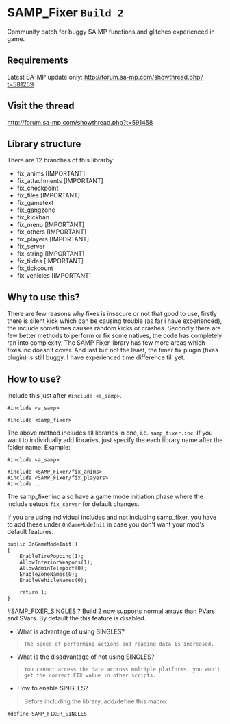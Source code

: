 # SAMP_Fixer `Build 2`
Community patch for buggy SA:MP functions and glitches experienced in game.

## Requirements
Latest SA-MP update only: http://forum.sa-mp.com/showthread.php?t=581259

## Visit the thread
http://forum.sa-mp.com/showthread.php?t=591458

## Library structure
There are 12 branches of this librarby:
 * fix_anims [IMPORTANT]
 * fix_attachments [IMPORTANT]
 * fix_checkpoint
 * fix_files [IMPORTANT]
 * fix_gametext
 * fix_gangzone
 * fix_kickban
 * fix_menu [IMPORTANT]
 * fix_others [IMPORTANT]
 * fix_players [IMPORTANT]
 * fix_server
 * fix_string [IMPORTANT]
 * fix_tildes [IMPORTANT]
 * fix_tickcount
 * fix_vehicles [IMPORTANT]

## Why to use this?
There are few reasons why fixes is insecure or not that good to use, firstly there is silent kick which can be causing trouble (as far i have experienced), the include sometimes causes random kicks or crashes. Secondly there are few better methods to perform or fix some natives, the code has completely ran into complexity. The SAMP Fixer library has few more areas which fixes.inc doesn't cover. And last but not the least, the timer fix plugin (fixes plugin) is still buggy. I have experienced time difference till yet.

## How to use?
Include this just after `#include <a_samp>`.
```pawn
#include <a_samp>

#include <samp_fixer>
```

The above method includes all libraries in one, i.e. `samp_fixer.inc`. If you want to individually add libraries, just specify the each library name after the folder name. 
Example:
```pawn
#include <a_samp>

#include <SAMP_Fixer/fix_anims>
#include <SAMP_Fixer/fix_players>
#include ...
```

The samp_fixer.inc also have a game mode initiation phase where the include setups `fix_server` for default changes.

If you are using individual includes and not including samp_fixer, you have to add these under `OnGameModeInit` in case you don't want your mod's default features.
```pawn
public OnGameModeInit()
{
	EnableTirePopping(1);
	AllowInteriorWeapons(1);
	AllowAdminTeleport(0);
	EnableZoneNames(0);
	EnableVehicleNames(0);

	return 1;
}
```
#SAMP_FIXER_SINGLES ?
Build 2 now supports normal arrays than PVars and SVars. By default the this feature is disabled.

- What is advantage of using SINGLES?
> `The speed of performing actions and reading data is increased.`

- What is the disadvantage of not using SINGLES?
> `You cannot access the data accross multiple platforms, you won't get the correct FIX value in other scripts.`

- How to enable SINGLES?
> Before including the library, add/define this macro:
```pawn
#define SAMP_FIXER_SINGLES
```
